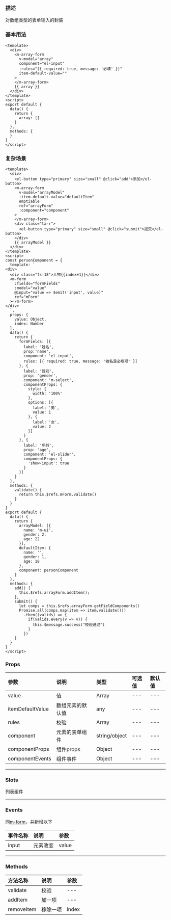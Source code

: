 ### 描述
对数组类型的表单输入的封装

### 基本用法
```vue
<template>
  <div>
    <m-array-form
      v-model="array"
      component="el-input"
      :rules="[{ required: true, message: '必填' }]"
      item-default-value=""
    >
    </m-array-form>
    {{ array }}
  </div>
</template>
<script>
export default {
  data() {
    return {
      array: []
    }
  },
  methods: {
  }
}
</script>
```
### 复杂场景
```vue
<template>
  <div>
    <el-button type="primary" size="small" @click="add">添加</el-button>
    <m-array-form
      v-model="arrayModel"
      :item-default-value="defaultItem"
      emptiable
      ref="arrayForm"
      :component="component"
    >
    </m-array-form>
    <div class="ta-r">
      <el-button type="primary" size="small" @click="submit">提交</el-button>
    </div>
    {{ arrayModel }}
  </div>
</template>
<script>
const personComponent = {
  template: `
<div>
  <div class="fs-18">人物{{index+1}}</div>
  <m-form
    :fields="formFields"
    :model="value"
    @input="value => $emit('input', value)"
    ref="mForm"
  ></m-form>
</div>
  `,
  props: {
    value: Object,
    index: Number
  },
  data() {
    return {
      formFields: [{
        label: '姓名',
        prop:'name',
        component: 'el-input',
        rules: [{ required: true, message: '姓名是必填项' }]
      }, {
        label: '性别',
        prop: 'gender',
        component: 'm-select',
        componentProps: {
          style: {
            width: '100%'
          },
          options: [{
            label: '男',
            value: 1
          }, {
            label: '女',
            value: 2
          }]
        }
      }, {
        label: '年龄',
        prop: 'age',
        component: 'el-slider',
        componentProps: {
          'show-input': true
        }
      }]
    }
  },
  methods: {
    validate() {
      return this.$refs.mForm.validate()
    }
  }
}
export default {
  data() {
    return {
      arrayModel: [{
        name: 'm-ui',
        gender: 2,
        age: 22
      }],
      defaultItem: {
        name: '',
        gender: 1,
        age: 18
      },
      component: personComponent
    }
  },
  methods: {
    add() {
      this.$refs.arrayForm.addItem();
    },
    submit() {
      let comps = this.$refs.arrayForm.getFieldComponents()
      Promise.all(comps.map(item => item.validate()))
        .then((valids) => {
          if(valids.every(v => v)) {
            this.$message.success("校验通过")
          }
        })
    }
  }
}
</script>
```

### Props

| 参数 | 说明 | 类型 | 可选值 | 默认值 |
| :---- | :---- | :---- | :---- | :---- | 
| value | 值 | Array | --- | --- |
| itemDefaultValue | 数组元素的默认值 | any | --- | --- |
| rules | 校验 | Array | --- | --- |
| component | 元素的表单组件 | string/object | --- | --- |
| componentProps | 组件props | Object | --- | --- |
| componentEvents | 组件事件 | Object | --- | --- |


---

### Slots
列表组件

---

### Events
同[m-form](#/Components/m-form)，并新增以下

| 事件名称 | 说明 | 参数 |
| :---- | :---- | :---- |
| input | 元素改变 | value|


---

### Methods

| 方法名称 | 说明 | 参数 |
| :---- | :---- | :---- |
| validate | 校验 | --- |
| addItem | 加一项 | --- |
| removeItem | 移除一项 | index |
